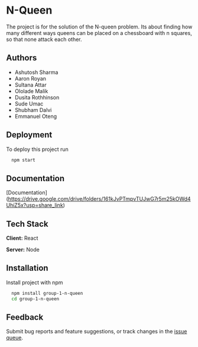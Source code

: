 
# N-Queen   

The project is for the solution of the N-queen problem. 
Its about finding how many different ways queens can be placed on a chessboard with n squares, so that none attack each other.



## Authors

- Ashutosh Sharma  
- Aaron Royan
- Sultana Attar
- Ololade Malik
- Dusita Rothhinson
- Sude Umac
- Shubham Dalvi
- Emmanuel Oteng


## Deployment

To deploy this project run

```bash
  npm start
```


## Documentation

[Documentation]
(https://drive.google.com/drive/folders/161kJvPTmpvTUJwG7r5m25kOWd4UhiZ5x?usp=share_link)


## Tech Stack

**Client:** React

**Server:** Node


## Installation

Install project with npm

```bash
  npm install group-1-n-queen
  cd group-1-n-queen
```
    
## Feedback

Submit bug reports and feature suggestions, or track changes in the
[issue queue](https://www.outlook.com//as2733@sussex.ac.uk).

